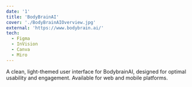 ```yaml
---
date: '1'
title: 'BodyBrainAI'
cover: './BodyBrainAIOverview.jpg'
external: 'https://www.bodybrain.ai/'
tech:
  - Figma
  - InVision
  - Canva
  - Miro
---
```


A clean, light-themed user interface for BodybrainAI, designed for optimal usability and engagement. Available for web and mobile platforms.
